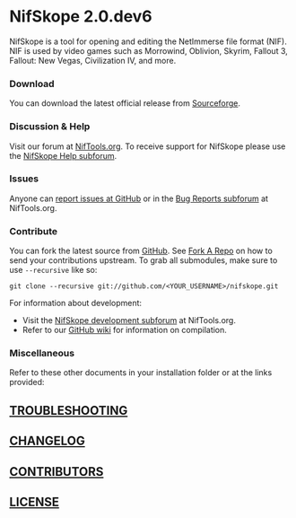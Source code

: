 ﻿# NifSkope 2.0.dev6

NifSkope is a tool for opening and editing the NetImmerse file format (NIF). NIF is used by video games such as Morrowind, Oblivion, Skyrim, Fallout 3, Fallout: New Vegas, Civilization IV, and more. 

### Download

You can download the latest official release from [Sourceforge](https://sourceforge.net/projects/niftools/files/nifskope/).


### Discussion & Help


Visit our forum at [NifTools.org](http://niftools.sourceforge.net/forum). To receive support for NifSkope please use the [NifSkope Help subforum](http://niftools.sourceforge.net/forum/viewforum.php?f=24).

### Issues

Anyone can [report issues at GitHub](https://github.com/niftools/nifskope/issues) or in the [Bug Reports subforum](http://niftools.sourceforge.net/forum/viewforum.php?f=24) at NifTools.org.


### Contribute

You can fork the latest source from [GitHub](https://github.com/niftools/nifskope). See [Fork A Repo](https://help.github.com/articles/fork-a-repo) on how to send your contributions upstream. To grab all submodules, make sure to use `--recursive` like so:

```
git clone --recursive git://github.com/<YOUR_USERNAME>/nifskope.git
```

For information about development:

- Visit the [NifSkope development subforum](http://niftools.sourceforge.net/forum/viewforum.php?f=4) at NifTools.org.
- Refer to our [GitHub wiki](https://github.com/niftools/nifskope/wiki#wiki-development) for information on compilation.  


### Miscellaneous

Refer to these other documents in your installation folder or at the links provided:

## [TROUBLESHOOTING](https://github.com/niftools/nifskope/blob/develop/TROUBLESHOOTING.md)

## [CHANGELOG](https://github.com/niftools/nifskope/blob/develop/CHANGELOG.md)

## [CONTRIBUTORS](https://github.com/niftools/nifskope/blob/develop/CONTRIBUTORS.md)
 
## [LICENSE](https://github.com/niftools/nifskope/blob/develop/LICENSE.md)
